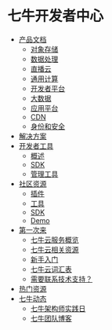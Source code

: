 # 七牛开发者中心

- [产品文档]()
    - [对象存储]()
    - [数据处理]()
    - [直播云]()
    - [通用计算]()
    - [开发者平台]()
    - [大数据]()
    - [应用平台]()
    - [CDN]()
    - [身份和安全]()
- [解决方案]()
- [开发者工具]()
    - [概述]()
    - [SDK]()
    - [管理工具]()
- [社区资源]()
    - [插件]()
    - [工具]()
    - [SDK]()
    - [Demo]()
- [第一次来]()
    - [七牛云服务概览]()
    - [七牛云相关资源]()
    - [新手入门]()
    - [七牛云词汇表]()
    - [需要联系技术支持？]()
- [热门资源]()
- [七牛动态]()
    - [七牛架构师实践日]()
    - [七牛团队博客]()